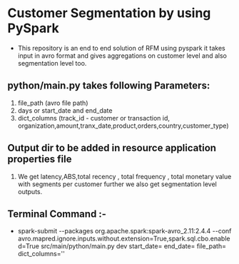 # Customer Segmentation by using PySpark 

* This repository is an end to end solution of RFM using pyspark it takes input in avro format and gives aggregations on customer level and also segmentation level too.

## python/main.py takes following Parameters:
  1. file_path (avro file path)
  2. days or start_date and end_date
  3. dict_columns (track_id -  customer or transaction id, organization,amount,tranx_date,product,orders,country,customer_type)
  
## Output dir to be added in resource application properties file
  
  1. We get latency,ABS,total recency , total frequency , total monetary value with segments per customer further we also get segmentation level outputs.
 
## Terminal Command :- 
  * spark-submit --packages org.apache.spark:spark-avro_2.11:2.4.4 --conf avro.mapred.ignore.inputs.without.extension=True,spark.sql.cbo.enabled=True src/main/python/main.py dev     start_date= end_date= file_path= dict_columns='' 


